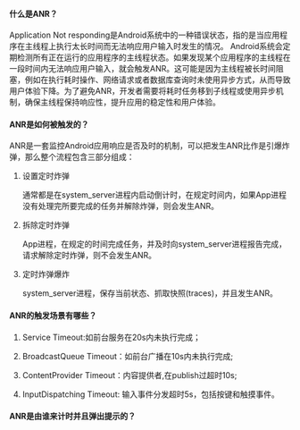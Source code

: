 #### 什么是ANR？

Application Not responding是Android系统中的一种错误状态，指的是当应用程序在主线程上执行太长时间而无法响应用户输入时发生的情况。
Android系统会定期检测所有正在运行的应用程序的主线程状态。如果发现某个应用程序的主线程在一段时间内无法响应用户输入，就会触发ANR。这可能是因为主线程被长时间阻塞，例如在执行耗时操作、网络请求或者数据库查询时未使用异步方式，从而导致用户体验下降。为了避免ANR，开发者需要将耗时任务移到子线程或使用异步机制，确保主线程保持响应性，提升应用的稳定性和用户体验。



#### ANR是如何被触发的？

ANR是一套监控Android应用响应是否及时的机制，可以把发生ANR比作是引爆炸弹，那么整个流程包含三部分组成：

1. 设置定时炸弹
   
   通常都是在system_server进程内启动倒计时，在规定时间内，如果App进程没有处理完所要完成的任务并解除炸弹，则会发生ANR。

2. 拆除定时炸弹
   
   App进程，在规定的时间完成任务，并及时向system_server进程报告完成，请求解除定时炸弹，则不会发生ANR。

3. 定时炸弹爆炸
   
   system_server进程，保存当前状态、抓取快照(traces)，并且发生ANR。



#### ANR的触发场景有哪些？

1. Service Timeout:如前台服务在20s内未执行完成；

2. BroadcastQueue Timeout：如前台广播在10s内未执行完成;

3. ContentProvider Timeout：内容提供者,在publish过超时10s;

4. InputDispatching Timeout: 输入事件分发超时5s，包括按键和触摸事件。



#### ANR是由谁来计时并且弹出提示的？

